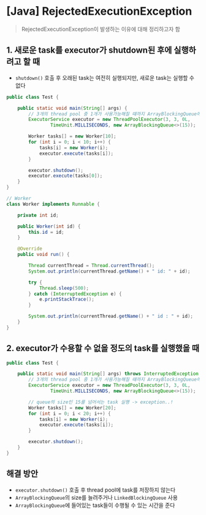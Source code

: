 # [Java] RejectedExecutionException
>  RejectedExecutionException이 발생하는 이유에 대해 정리하고자 함


## 1. 새로운 task를 executor가 shutdown된 후에 실행하려고 할 때
* `shutdown()` 호출 후 오래된 task는 여전히 실행되지만, 새로운 task는 실행할 수 없다

```java
public class Test {

    public static void main(String[] args) {
        // 3개의 thread pool 중 1개가 사용가능해질 떄까지 ArrayBlockingQueue에 저장
        ExecutorService executor = new ThreadPoolExecutor(3, 3, 0L,
                TimeUnit.MILLISECONDS, new ArrayBlockingQueue<>(15));

        Worker tasks[] = new Worker[10];
        for (int i = 0; i < 10; i++) {
            tasks[i] = new Worker(i);
            executor.execute(tasks[i]);
        }

        executor.shutdown();
        executor.execute(tasks[0]);
    }
}

// Worker
class Worker implements Runnable {

    private int id;

    public Worker(int id) {
        this.id = id;
    }

    @Override
    public void run() {

        Thread currentThread = Thread.currentThread();
        System.out.println(currentThread.getName() + " id: " + id);

        try {
            Thread.sleep(500);
        } catch (InterruptedException e) {
            e.printStackTrace();
        }

        System.out.println(currentThread.getName() + " id : " + id);
    }
}
```


## 2. executor가 수용할 수 없을 정도의 task를 실행했을 때
```java
public class Test {

    public static void main(String[] args) throws InterruptedException {
        // 3개의 thread pool 중 1개가 사용가능해질 떄까지 ArrayBlockingQueue에 저장
        ExecutorService executor = new ThreadPoolExecutor(3, 3, 0L,
                TimeUnit.MILLISECONDS, new ArrayBlockingQueue<>(15));

        // queue의 size인 15를 넘어서는 task 실행 -> exception..!
        Worker tasks[] = new Worker[20];
        for (int i = 0; i < 20; i++) {
            tasks[i] = new Worker(i);
            executor.execute(tasks[i]);
        }

        executor.shutdown();
    }
}
```

## 해결 방안
* `executor.shutdown()` 호출 후 thread pool에 task를 저장하지 않는다
* `ArrayBlockingQueue`의 size를 늘려주거나 `LinkedBlockingQueue` 사용
* `ArrayBlockingQueue`에 들어있는 task들이 수행될 수 있는 시간을 준다

